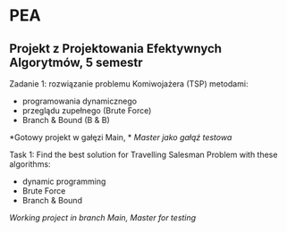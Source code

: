 # PEA
## Projekt z Projektowania Efektywnych Algorytmów, 5 semestr
Zadanie 1: rozwiązanie problemu Komiwojażera (TSP) metodami:
  - programowania dynamicznego
  - przeglądu zupełnego (Brute Force)
  - Branch & Bound (B & B)
  
  
*Gotowy projekt w gałęzi Main, *
*Master jako gałąź testowa*

Task 1: Find the best solution for Travelling Salesman Problem with these algorithms:
- dynamic programming
- Brute Force
- Branch & Bound

*Working project in branch Main, Master for testing*
